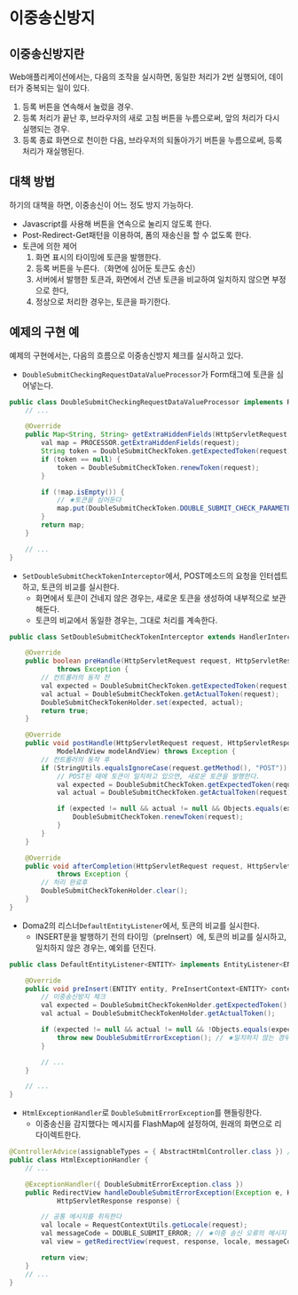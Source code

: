 # 이중송신방지

## 이중송신방지란

Web애플리케이션에서는, 다음의 조작을 실시하면, 동일한 처리가 2번 실행되어,
데이터가 중복되는 일이 있다.

1. 등록 버튼을 연속해서 눌렀을 경우.
2. 등록 처리가 끝난 후, 브라우저의 새로 고침 버튼을 누름으로써, 앞의 처리가 다시 실행되는 경우.
3. 등록 종료 화면으로 천이한 다음, 브라우저의 되돌아가기 버튼을 누름으로써, 등록 처리가 재실행된다.

## 대책 방법

하기의 대책을 하면, 이중송신이 어느 정도 방지 가능하다.

* Javascript를 사용해 버튼을 연속으로 눌리지 않도록 한다.
* Post-Redirect-Get패턴을 이용하여, 폼의 재송신을 할 수 없도록 한다.
* 토큰에 의한 제어
    1. 화면 표시의 타이밍에 토큰을 발행한다.
    2. 등록 버튼을 누른다.（화면에 심어둔 토큰도 송신）
    3. 서버에서 발행한 토큰과, 화면에서 건낸 토큰을 비교하여 일치하지 않으면 부정으로 한다,
    4. 정상으로 처리한 경우는, 토큰을 파기한다.

## 예제의 구현 예

예제의 구현에서는, 다음의 흐름으로
이중송신방지 체크를 실시하고 있다.

* `DoubleSubmitCheckingRequestDataValueProcessor`가 Form태그에 토큰을 심어넣는다.

```java
public class DoubleSubmitCheckingRequestDataValueProcessor implements RequestDataValueProcessor {
    // ...

    @Override
    public Map<String, String> getExtraHiddenFields(HttpServletRequest request) {
        val map = PROCESSOR.getExtraHiddenFields(request);
        String token = DoubleSubmitCheckToken.getExpectedToken(request);
        if (token == null) {
            token = DoubleSubmitCheckToken.renewToken(request);
        }

        if (!map.isEmpty()) {
            // ★토큰을 심어둔다
            map.put(DoubleSubmitCheckToken.DOUBLE_SUBMIT_CHECK_PARAMETER, token);
        }
        return map;
    }

    // ...
}
```

* `SetDoubleSubmitCheckTokenInterceptor`에서, POST메소드의 요청을 인터셉트하고, 토큰의 비교를 실시한다.
    - 화면에서 토큰이 건네지 않은 경우는, 새로운 토큰을 생성하여 내부적으로 보관해둔다.
    - 토큰의 비교에서 동일한 경우는, 그대로 처리를 계속한다.

```java
public class SetDoubleSubmitCheckTokenInterceptor extends HandlerInterceptorAdapter {

    @Override
    public boolean preHandle(HttpServletRequest request, HttpServletResponse response, Object handler)
            throws Exception {
        // 컨트롤러의 동작 전
        val expected = DoubleSubmitCheckToken.getExpectedToken(request);
        val actual = DoubleSubmitCheckToken.getActualToken(request);
        DoubleSubmitCheckTokenHolder.set(expected, actual);
        return true;
    }

    @Override
    public void postHandle(HttpServletRequest request, HttpServletResponse response, Object handler,
            ModelAndView modelAndView) throws Exception {
        // 컨트롤러의 동작 후
        if (StringUtils.equalsIgnoreCase(request.getMethod(), "POST")) {
            // POST된 때에 토큰이 일치하고 있으면, 새로운 토큰을 발행한다.
            val expected = DoubleSubmitCheckToken.getExpectedToken(request);
            val actual = DoubleSubmitCheckToken.getActualToken(request);

            if (expected != null && actual != null && Objects.equals(expected, actual)) {
                DoubleSubmitCheckToken.renewToken(request);
            }
        }
    }

    @Override
    public void afterCompletion(HttpServletRequest request, HttpServletResponse response, Object handler, Exception ex)
            throws Exception {
        // 처리 완료후
        DoubleSubmitCheckTokenHolder.clear();
    }
}
```

* Doma2의 리스너`DefaultEntityListener`에서, 토큰의 비교를 실시한다.
    - INSERT문을 발행하기 전의 타이밍（preInsert）에, 토큰의 비교를 실시하고, 일치하지 않은 경우는, 예외를 던진다.

```java
public class DefaultEntityListener<ENTITY> implements EntityListener<ENTITY> {

    @Override
    public void preInsert(ENTITY entity, PreInsertContext<ENTITY> context) {
        // 이중송신방지 체크
        val expected = DoubleSubmitCheckTokenHolder.getExpectedToken();
        val actual = DoubleSubmitCheckTokenHolder.getActualToken();

        if (expected != null && actual != null && !Objects.equals(expected, actual)) {
            throw new DoubleSubmitErrorException(); // ★일치하지 않는 경우는, 예외를 던진다.
        }

        // ...
    }

    // ...
}
```

* `HtmlExceptionHandler`로 `DoubleSubmitErrorException`를 핸들링한다.
    - 이중송신을 감지했다는 메시지를 FlashMap에 설정하여, 원래의 화면으로 리다이렉트한다.

```java
@ControllerAdvice(assignableTypes = { AbstractHtmlController.class }) // RestController에서는 동작시키지 않는다
public class HtmlExceptionHandler {
    // ...

    @ExceptionHandler({ DoubleSubmitErrorException.class })
    public RedirectView handleDoubleSubmitErrorException(Exception e, HttpServletRequest request,
            HttpServletResponse response) {

        // 공통 메시지를 취득한다
        val locale = RequestContextUtils.getLocale(request);
        val messageCode = DOUBLE_SUBMIT_ERROR; // ★이중 송신 오류의 메시지
        val view = getRedirectView(request, response, locale, messageCode);

        return view;
    }
    // ...
}
```
